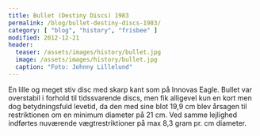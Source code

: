 ```yaml
---
title: Bullet (Destiny Discs) 1983
permalink: /blog/bullet-destiny-discs-1983/
category: [ "blog", "history", "frisbee" ]
modified: 2012-12-21
header:
  teaser: /assets/images/history/bullet.jpg
  image: /assets/images/history/bullet.jpg
  caption: "Foto: Johnny Lillelund"
---
```


En lille og meget stiv disc med skarp kant som på Innovas Eagle. Bullet var overstabil i forhold til tidssvarende discs, men fik alligevel kun en kort men dog betydningsfuld levetid, da den med sine blot 19,9 cm blev årsagen til restriktionen om en minimum diameter på 21 cm. Ved samme lejlighed indførtes nuværende vægtrestriktioner på max 8,3 gram pr. cm diameter.
